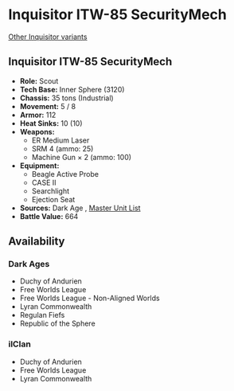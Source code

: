 # Inquisitor ITW-85 SecurityMech 

[Other Inquisitor variants](../inquisitor.md) 

## Inquisitor ITW-85 SecurityMech 

- **Role:** Scout 
- **Tech Base:** Inner Sphere (3120) 
- **Chassis:** 35 tons (Industrial) 
- **Movement:** 5 / 8 
- **Armor:** 112 
- **Heat Sinks:** 10 (10) 
- **Weapons:** 
  - ER Medium Laser 
  - SRM 4 (ammo: 25) 
  - Machine Gun × 2 (ammo: 100) 
- **Equipment:** 
  - Beagle Active Probe 
  - CASE II 
  - Searchlight 
  - Ejection Seat 
- **Sources:** Dark Age , [Master Unit List](http://masterunitlist.info/Unit/Details/7825) 
- **Battle Value:** 664 

## Availability 

### Dark Ages 

- Duchy of Andurien 
- Free Worlds League 
- Free Worlds League - Non-Aligned Worlds 
- Lyran Commonwealth 
- Regulan Fiefs 
- Republic of the Sphere 

### ilClan 

- Duchy of Andurien 
- Free Worlds League 
- Lyran Commonwealth 

